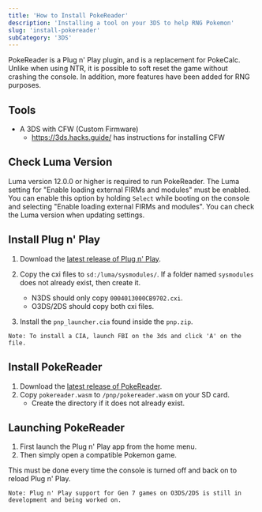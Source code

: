 ```yaml
---
title: 'How to Install PokeReader'
description: 'Installing a tool on your 3DS to help RNG Pokemon'
slug: 'install-pokereader'
subCategory: '3DS'
---
```


PokeReader is a Plug n' Play plugin, and is a replacement for PokeCalc. Unlike when using NTR, it is possible to soft reset the game without crashing the console. In addition, more features have been added for RNG purposes.

## Tools

- A 3DS with CFW (Custom Firmware)
  - https://3ds.hacks.guide/ has instructions for installing CFW

## Check Luma Version

Luma version 12.0.0 or higher is required to run PokeReader. The Luma setting for "Enable loading external FIRMs and modules" must be enabled. You can enable this option by holding `Select` while booting on the console and selecting "Enable loading external FIRMs and modules". You can check the Luma version when updating settings.

## Install Plug n' Play

1. Download the [latest release of Plug n' Play](https://github.com/zaksabeast/3ds-Plug-n-play/releases/latest).
2. Copy the cxi files to `sd:/luma/sysmodules/`. If a folder named `sysmodules` does not already exist, then create it.

   - N3DS should only copy `0004013000CB9702.cxi`.
   - O3DS/2DS should copy both cxi files.

3. Install the `pnp_launcher.cia` found inside the `pnp.zip`.

```
Note: To install a CIA, launch FBI on the 3ds and click 'A' on the file.
```

## Install PokeReader

1. Download the [latest release of PokeReader](https://github.com/zaksabeast/PokeReader/releases/latest).
2. Copy `pokereader.wasm` to `/pnp/pokereader.wasm` on your SD card.
   - Create the directory if it does not already exist.

## Launching PokeReader

1. First launch the Plug n' Play app from the home menu.
2. Then simply open a compatible Pokemon game.

This must be done every time the console is turned off and back on to reload Plug n' Play.

```
Note: Plug n' Play support for Gen 7 games on O3DS/2DS is still in development and being worked on.
```
